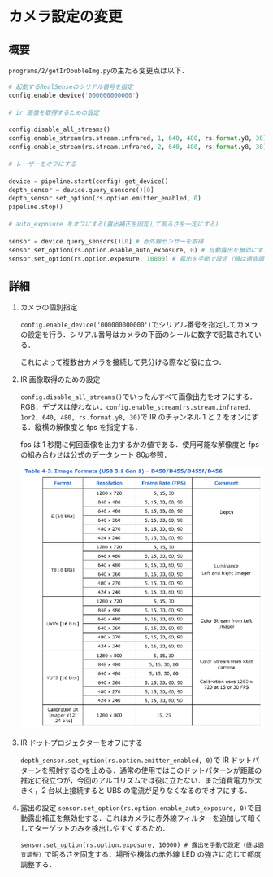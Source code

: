 # カメラ設定の変更

## 概要

`programs/2/getIrDoubleImg.py`の主たる変更点は以下．

```python
# 起動するRealSenseのシリアル番号を指定
config.enable_device('000000000000')

# ir 画像を取得するための設定

config.disable_all_streams()
config.enable_stream(rs.stream.infrared, 1, 640, 480, rs.format.y8, 30)
config.enable_stream(rs.stream.infrared, 2, 640, 480, rs.format.y8, 30)

# レーザーをオフにする

device = pipeline.start(config).get_device()
depth_sensor = device.query_sensors()[0]
depth_sensor.set_option(rs.option.emitter_enabled, 0)
pipeline.stop()

# auto_exposure をオフにする(露出補正を固定して明るさを一定にする)

sensor = device.query_sensors()[0] # 赤外線センサーを取得
sensor.set_option(rs.option.enable_auto_exposure, 0) # 自動露出を無効にする
sensor.set_option(rs.option.exposure, 10000) # 露出を手動で設定（値は適宜調整）
```

## 詳細

1. カメラの個別指定

   `config.enable_device('000000000000')`でシリアル番号を指定してカメラの設定を行う．シリアル番号はカメラの下面のシールに数字で記載されている．

   これによって複数台カメラを接続して見分ける際など役に立つ．

1. IR 画像取得のための設定

   `config.disable_all_streams()`でいったんすべて画像出力をオフにする．RGB，デプスは使わない．`config.enable_stream(rs.stream.infrared, 1or2, 640, 480, rs.format.y8, 30)`で IR のチャンネル 1 と 2 をオンにする．縦横の解像度と fps を指定する．

   fps は 1 秒間に何回画像を出力するかの値である．使用可能な解像度と fps の組み合わせは[公式のデータシート 80p](https://www.intelrealsense.com/depth-camera-d455/)参照．

   ![alt text](image.png)

1. IR ドットプロジェクターをオフにする

   `depth_sensor.set_option(rs.option.emitter_enabled, 0)`で IR ドットパターンを照射するのを止める．通常の使用ではこのドットパターンが距離の推定に役立つが，今回のアルゴリズムでは役に立たない．また消費電力が大きく，2 台以上接続すると UBS の電流が足りなくなるのでオフにする．

1. 露出の設定
   `sensor.set_option(rs.option.enable_auto_exposure, 0)`で自動露出補正を無効化する．これはカメラに赤外線フィルターを追加して暗くしてターゲットのみを検出しやすくするため．

   `sensor.set_option(rs.option.exposure, 10000) # 露出を手動で設定（値は適宜調整）`で明るさを固定する．場所や機体の赤外線 LED の強さに応じて都度調整する．
